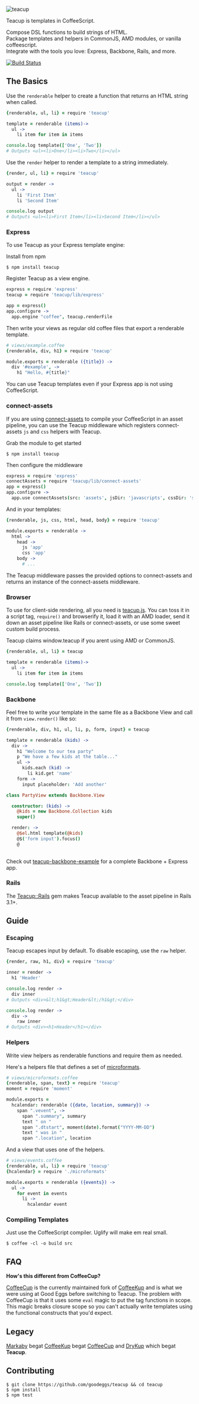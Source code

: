 ![teacup](https://raw.github.com/goodeggs/teacup/master/docs/teacup.jpg)

Teacup is templates in CoffeeScript.

Compose DSL functions to build strings of HTML.  
Package templates and helpers in CommonJS, AMD modules, or vanilla coffeescript.  
Integrate with the tools you love: Express, Backbone, Rails, and more.

[![Build Status](https://travis-ci.org/goodeggs/teacup.png)](https://travis-ci.org/goodeggs/teacup)

The Basics
---------------

Use the `renderable` helper to create a function that returns an HTML string when called.

```coffee
{renderable, ul, li} = require 'teacup'

template = renderable (items)->
  ul ->
    li item for item in items

console.log template(['One', 'Two'])
# Outputs <ul><li>One</li><li>Two</li></ul>
```

Use the `render` helper to render a template to a string immediately.

```coffee
{render, ul, li} = require 'teacup'

output = render ->
  ul ->
    li 'First Item'
    li 'Second Item'

console.log output
# Outputs <ul><li>First Item</li><li>Second Item</li></ul>
```


### Express

To use Teacup as your Express template engine:

Install from npm

    $ npm install teacup

Register Teacup as a view engine.

``` coffee
express = require 'express'
teacup = require 'teacup/lib/express'

app = express()
app.configure ->
  app.engine "coffee", teacup.renderFile
```

Then write your views as regular old coffee files that export a renderable template.

```coffee
# views/example.coffee
{renderable, div, h1} = require 'teacup'

module.exports = renderable ({title}) ->
  div '#example', ->
    h1 "Hello, #{title}"
```

You can use Teacup templates even if your Express app is not using CoffeeScript.

### connect-assets

If you are using [connect-assets](https://github.com/TrevorBurnham/connect-assets) to compile your CoffeeScript in
an asset pipeline, you can use the Teacup middleware which registers connect-assets `js` and `css` helpers with Teacup.

Grab the module to get started

    $ npm install teacup

Then configure the middleware

```coffee
express = require 'express'
connectAssets = require 'teacup/lib/connect-assets'
app = express()
app.configure ->
  app.use connectAssets(src: 'assets', jsDir: 'javascripts', cssDir: 'stylesheets')
```

And in your templates:

```coffee
{renderable, js, css, html, head, body} = require 'teacup'

module.exports = renderable ->
  html ->
    head ->
      js 'app'
      css 'app'
    body ->
      # ...
```

The Teacup middleware passes the provided options to connect-assets and returns an instance of the connect-assets middleware.

### Browser

To use for client-side rendering, all you need is [teacup.js](https://raw.github.com/goodeggs/teacup/master/lib/teacup.js).  You can 
toss it in a script tag, `require()` and browserify it, load it with an AMD loader, send it down an asset pipeline 
like Rails or connect-assets, or use some sweet custom build process.

Teacup claims window.teacup if you arent using AMD or CommonJS.

```coffee
{renderable, ul, li} = teacup

template = renderable (items)->
  ul ->
    li item for item in items

console.log template(['One', 'Two'])
```

### Backbone

Feel free to write your template in the same file as a Backbone View and call it from `view.render()` like so:
```coffee
{renderable, div, h1, ul, li, p, form, input} = teacup

template = renderable (kids) ->
  div ->
    h1 "Welcome to our tea party"
    p "We have a few kids at the table..."
    ul ->
      kids.each (kid) ->
        li kid.get 'name'
    form ->
      input placeholder: 'Add another'

class PartyView extends Backbone.View

  constructor: (kids) ->
    @kids = new Backbone.Collection kids
    super()

  render: ->
    @$el.html template(@kids)
    @$('form input').focus()
    @
    
```
Check out [teacup-backbone-example](https://github.com/goodeggs/teacup-backbone-example) for a complete Backbone + Express app.


### Rails

The [Teacup::Rails](https://github.com/goodeggs/teacup-rails) gem makes Teacup available to the asset pipeline in Rails 3.1+.

Guide
---------

### Escaping

Teacup escapes input by default. To disable escaping, use the `raw` helper.

```coffee
{render, raw, h1, div} = require 'teacup'

inner = render ->
  h1 'Header'

console.log render ->
  div inner
# Outputs <div>&lt;h1&gt;Header&lt;/h1&gt;</div>

console.log render ->
  div ->
    raw inner
# Outputs <div><h1>Header</h1></div>
```

### Helpers

Write view helpers as renderable functions and require them as needed.

Here's a helpers file that defines a set of [microformats](http://microformats.org/wiki/hcalendar).

```coffee
# views/microformats.coffee
{renderable, span, text} = require 'teacup'
moment = require 'moment'

module.exports =
  hcalendar: renderable ({date, location, summary}) ->
    span ".vevent", ->
      span ".summary", summary
      text " on "
      span ".dtstart", moment(date).format("YYYY-MM-DD")
      text " was in "
      span ".location", location
```

And a view that uses one of the helpers.

```coffee
# views/events.coffee
{renderable, ul, li} = require 'teacup'
{hcalendar} = require './microformats'

module.exports = renderable ({events}) ->
  ul ->
    for event in events
      li ->
        hcalendar event
```

### Compiling Templates

Just use the CoffeeScript compiler.  Uglify will make em real small.

```
$ coffee -cl -o build src
```

FAQ
----

**How's this different from CoffeeCup?**

[CoffeeCup](http://github.com/gradus/coffeecup) is the currently maintained fork of
[CoffeeKup](http://github.com/mauricemach/coffeekup) and is what we were using at Good Eggs before switching to Teacup.
The problem with CoffeeCup is that it uses some `eval` magic to put the tag functions in scope. This magic breaks
closure scope so you can't actually write templates using the functional constructs that you'd expect.

Legacy
-------

[Markaby](http://github.com/markaby/markaby) begat [CoffeeKup](http://github.com/mauricemach/coffeekup) begat
[CoffeeCup](http://github.com/gradus/coffeecup) and [DryKup](http://github.com/mark-hahn/drykup) which begat **Teacup**.

Contributing
-------------

```
$ git clone https://github.com/goodeggs/teacup && cd teacup
$ npm install
$ npm test
```
